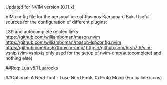 Updated for NVIM version (0.11.x)

VIM config file for the personal use of Rasmus Kjersgaard Bak.
Useful sources for the configuration of different plugins:

LSP and autocomplete related links:
https://github.com/williamboman/mason.nvim
https://github.com/williamboman/mason-lspconfig.nvim
https://github.com/hrsh7th/nvim-cmp/
https://github.com/hrsh7th/vim-vsnip (vim-vsnip is only used for the setup of nvim-cmp(autocomplete) and nothing else)

##Req:
Lua v5.1
Luarocks

##Optional:
A Nerd-font - I use Nerd Fonts 0xProto Mono (For lualine icons)
